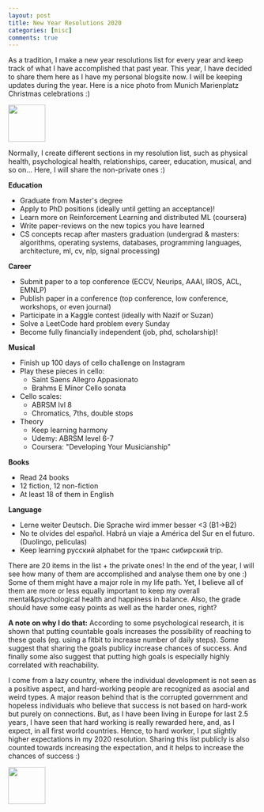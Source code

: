 ```yaml
---
layout: post
title: New Year Resolutions 2020  
categories: [misc]
comments: true
---
```


As a tradition, I make a new year resolutions list for every year and keep track of what I have accomplished that past year. This year, I have decided to share them here as I have my personal blogsite now. I will be keeping updates during the year. Here is a nice photo from Munich Marienplatz Christmas celebrations :) 

<img src="/images/munich.png" height="75">

Normally, I create different sections in my resolution list, such as physical health, psychological health, relationships, career, education, musical, and so on... Here, I will share the non-private ones :) 

**Education**
- Graduate from Master's degree
- Apply to PhD positions (ideally until getting an acceptance)!
- Learn more on Reinforcement Learning and distributed ML (coursera)
- Write paper-reviews on the new topics you have learned
- CS concepts recap after masters graduation (undergrad & masters: algorithms, operating systems, databases, programming languages, architecture, ml, cv, nlp, signal processing)

**Career**
- Submit paper to a top conference (ECCV, Neurips, AAAI, IROS, ACL, EMNLP)
- Publish paper in a conference (top conference, low conference, workshops, or even journal)
- Participate in a Kaggle contest (ideally with Nazif or Suzan)
- Solve a LeetCode hard problem every Sunday
- Become fully financially independent (job, phd, scholarship)!

**Musical**
- Finish up 100 days of cello challenge on Instagram
- Play these pieces in cello:
	- Saint Saens Allegro Appasionato 
	- Brahms E Minor Cello sonata
- Cello scales:
	- ABRSM lvl 8
	- Chromatics, 7ths, double stops
- Theory
	- Keep learning harmony
	- Udemy: ABRSM level 6-7 
	- Coursera: "Developing Your Musicianship"

**Books**
- Read 24 books
- 12 fiction, 12 non-fiction
- At least 18 of them in English

**Language**
- Lerne weiter Deutsch. Die Sprache wird immer besser <3 (B1->B2)
- No te olvides del español. Habrá un viaje a América del Sur en el futuro. (Duolingo, peliculas)
- Keep learning русский alphabet for the транс сибирский trip.

There are 20 items in the list + the private ones! In the end of the year, I will see how many of them are accomplished and analyse them one by one :) Some of them might have a major role in my life path. Yet, I believe all of them are more or less equally important to keep my overall mental&psychological health and happiness in balance. Also, the grade should have some easy points as well as the harder ones, right? 

**A note on why I do that:** According to some psychological research, it is shown that putting countable goals increases the possibility of reaching to these goals (eg. using a fitbit to increase number of daily steps). Some suggest that sharing the goals publicy increase chances of success. And finally some also suggest that putting high goals is especially highly correlated with reachability.

I come from a lazy country, where the individual development is not seen as a positive aspect, and hard-working people are recognized as asocial and weird types. A major reason behind that is the corrupted government and hopeless individuals who believe that success is not based on hard-work but purely on connections. But, as I have been living in Europe for last 2.5 years, I have seen that hard working is really rewarded here, and, as I expect, in all first world countries. Hence, to hard worker, I put slightly higher expectations in my 2020 resolution. Sharing this list publicly is also counted towards increasing the expectation, and it helps to increase the chances of success :)  

<img src="/images/tum.png" height="75">




